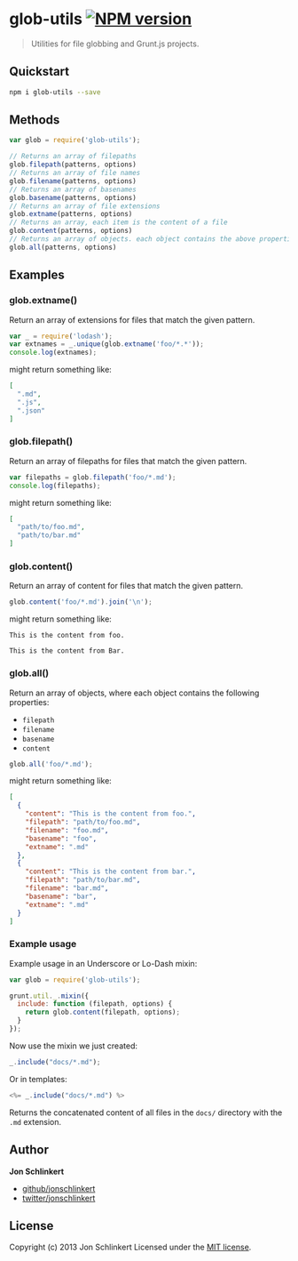 # glob-utils [![NPM version](https://badge.fury.io/js/glob-utils.png)](http://badge.fury.io/js/glob-utils)

> Utilities for file globbing and Grunt.js projects.

## Quickstart

```bash
npm i glob-utils --save
```

## Methods

```js
var glob = require('glob-utils');

// Returns an array of filepaths
glob.filepath(patterns, options)
// Returns an array of file names
glob.filename(patterns, options)
// Returns an array of basenames
glob.basename(patterns, options)
// Returns an array of file extensions
glob.extname(patterns, options)
// Returns an array, each item is the content of a file
glob.content(patterns, options)
// Returns an array of objects. each object contains the above properties
glob.all(patterns, options)
```

## Examples

### glob.extname()

Return an array of extensions for files that match the given pattern.

```js
var _ = require('lodash');
var extnames = _.unique(glob.extname('foo/*.*'));
console.log(extnames);
```
might return something like:

```json
[
  ".md",
  ".js",
  ".json"
]
```
### glob.filepath()

Return an array of filepaths for files that match the given pattern.

```js
var filepaths = glob.filepath('foo/*.md');
console.log(filepaths);
```

might return something like:

```json
[
  "path/to/foo.md",
  "path/to/bar.md"
]
```

### glob.content()
Return an array of content for files that match the given pattern.

```js
glob.content('foo/*.md').join('\n');
```

might return something like:

```
This is the content from foo.

This is the content from Bar.
```

### glob.all()
Return an array of objects, where each object contains the following properties:

* `filepath`
* `filename`
* `basename`
* `content`

```js
glob.all('foo/*.md');
```
might return something like:

```json
[
  {
    "content": "This is the content from foo.",
    "filepath": "path/to/foo.md",
    "filename": "foo.md",
    "basename": "foo",
    "extname": ".md"
  },
  {
    "content": "This is the content from bar.",
    "filepath": "path/to/bar.md",
    "filename": "bar.md",
    "basename": "bar",
    "extname": ".md"
  }
]
```

### Example usage
Example usage in an Underscore or Lo-Dash mixin:

```js
var glob = require('glob-utils');

grunt.util._.mixin({
  include: function (filepath, options) {
    return glob.content(filepath, options);
  }
});
```

Now use the mixin we just created:

```js
_.include("docs/*.md");
```
Or in templates:

```js
<%= _.include("docs/*.md") %>
```

Returns the concatenated content of all files in the `docs/` directory with the `.md` extension.

## Author

**Jon Schlinkert**

+ [github/jonschlinkert](http://github/jonschlinkert)
+ [twitter/jonschlinkert](http://twitter.com/jonschlinkert)


## License
Copyright (c) 2013 Jon Schlinkert
Licensed under the [MIT license](./LICENSE-MIT).